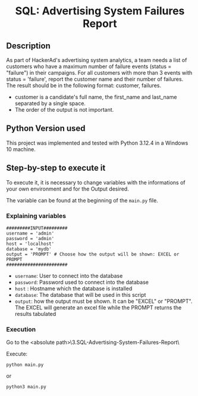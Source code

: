 <!DOCTYPE html>
<html lang="en">

<head>
  <meta charset="UTF-8">
</head>

<body>
  <h1 align="center"> SQL: Advertising System Failures Report </h1>
</body>


## Description

As part of HackerAd's advertising system analytics, a team needs a list of customers who have a maximum number of failure events (status = "failure") in their campaigns. For all customers with more than 3 events with status = 'failure', report the customer name and their number of failures. The result should be in the following format: customer, failures.

- customer is a candidate's full name, the first_name and last_name separated by a single space.
- The order of the output is not important.

## Python Version used
This project was implemented and tested with Python 3.12.4 in a Windows 10 machine.

##  Step-by-step to execute it

To execute it, it is necessary to change variables with the informations of your own environment and for the Output desired.

The variable can be found at the beginning of the ````main.py```` file.

### Explaining variables

````commandline
#########INPUT#########
username = 'admin'
password = 'admin'
host = 'localhost'
database = 'mydb'
output = 'PROMPT' # Choose how the output will be shown: EXCEL or PROMPT
#######################
````

- ````username````: User to connect into the database
- ````password````: Password used to connect into the database
- ````host```` : Hostname which the database is installed
- ````database````: The database that will be used in this script
- ````output````: how the output must be shown. It can be "EXCEL" or "PROMPT". The EXCEL will generate an excel file while the PROMPT returns the results tabulated

### Execution

Go to the \<absolute path>\3.SQL-Advertising-System-Failures-Report\

Execute:

````commandline
python main.py
````
or
````commandline
python3 main.py
````
